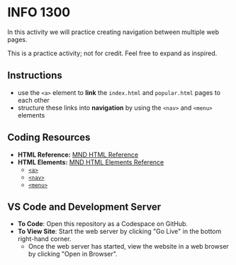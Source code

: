 # INFO 1300

In this activity we will practice creating navigation between multiple web pages.

This is a practice activity; not for credit. Feel free to expand as inspired.

## Instructions 

- use the `<a>` element to **link** the `index.html` and `popular.html` pages to each other
- structure these links into **navigation** by using the `<nav>` and `<menu>` elements

## Coding Resources

- **HTML Reference:** [MND HTML Reference](https://developer.mozilla.org/en-US/docs/Web/HTML)
- **HTML Elements:** [MND HTML Elements Reference](https://developer.mozilla.org/en-US/docs/Web/HTML/Element)
  - [`<a>`](https://developer.mozilla.org/en-US/docs/Web/HTML/Element/a)
  - [`<nav>`](https://developer.mozilla.org/en-US/docs/Web/HTML/Element/nav)
  - [`<menu>`](https://developer.mozilla.org/en-US/docs/Web/HTML/Element/menu)
  
## VS Code and Development Server

- **To Code**: Open this repository as a Codespace on GitHub.
- **To View Site**: Start the web server by clicking "Go Live" in the bottom right-hand corner.
  - Once the web server has started, view the website in a web browser by clicking "Open in Browser".
